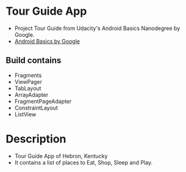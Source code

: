 # Tour Guide App
- Project Tour Guide from Udacity's Android Basics Nanodegree by Google.
- [Android Basics by Google](https://www.udacity.com/course/android-basics-nanodegree-by-google--nd803)

## Build contains
- Fragments
- ViewPager
- TabLayout
- ArrayAdapter
- FragmentPageAdapter
- ConstraintLayout
- ListView

# Description
 - Tour Guide App of Hebron, Kentucky
 - It contains a list of places to Eat, Shop, Sleep and Play.
